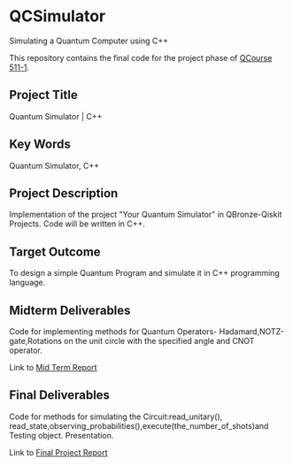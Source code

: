 # QCSimulator
Simulating a Quantum Computer using C++

This repository contains the final code for the project phase of [QCourse 511-1](https://qworld.net/qcourse511-1/). 

## Project Title
Quantum Simulator | C++

## Key Words
Quantum Simulator, C++

## Project Description
Implementation of the project "Your Quantum Simulator" in QBronze-Qiskit Projects. Code will be written in C++.

## Target Outcome
To design a simple Quantum Program and simulate it in C++ programming language.


## Midterm Deliverables
Code for implementing methods for Quantum Operators- Hadamard,NOTZ-gate,Rotations on the unit circle with the specified angle and CNOT operator.

Link to [Mid Term Report](https://docs.google.com/document/d/1Y-oOJxMQ9ECklWSBW3SVBCbNfBO2QpNzUaaBE8N7vFk/edit?usp=sharing)

## Final Deliverables 
Code for methods for simulating the Circuit:read_unitary(), read_state,observing_probabilities(),execute(the_number_of_shots)and Testing object.
Presentation.

Link to [Final Project Report](https://github.com/meghanaayyala/QCSimulator/blob/main/Final%20Project%20Report.md)
